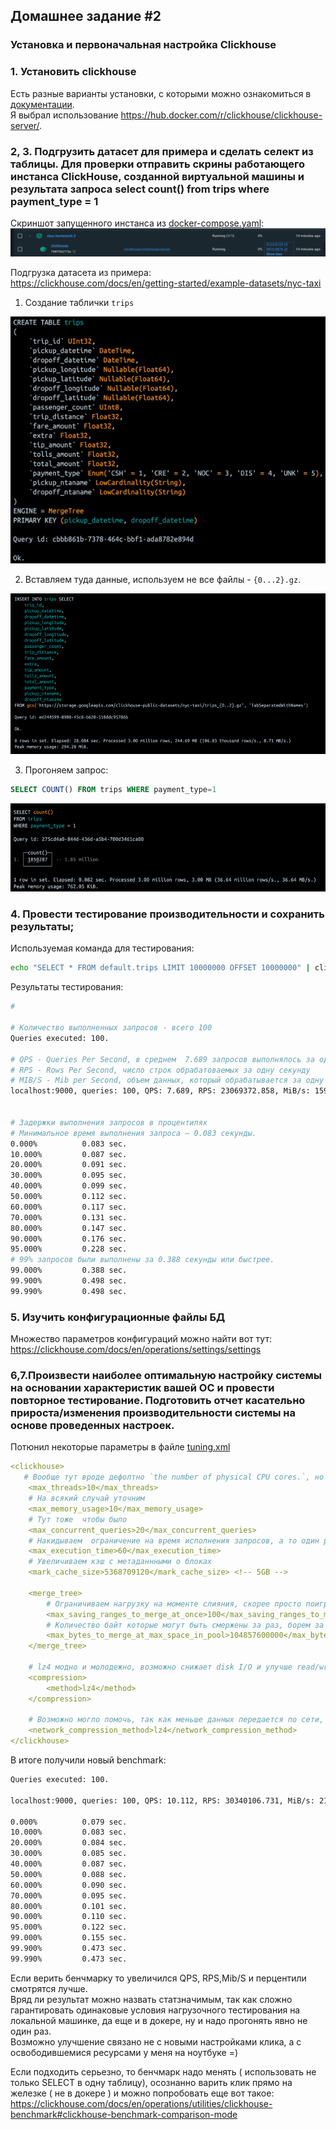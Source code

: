 ## Домашнее задание #2
### Установка и первоначальная настройка Clickhouse

### 1. Установить clickhouse
Есть разные варианты установки, с которыми можно ознакомиться в [документации](https://clickhouse.com/docs/en/install#quick-install).    
Я выбрал использование https://hub.docker.com/r/clickhouse/clickhouse-server/.


### 2, 3. Подгрузить датасет для примера и сделать селект из таблицы. Для проверки отправить скрины работающего инстанса ClickHouse, созданной виртуальной машины и результата запроса select count() from trips where payment_type = 1

Скриншот запущенного инстанса из [docker-compose.yaml](docker-compose.yaml):
![img.png](img.png)

Подгрузка датасета из примера:   
https://clickhouse.com/docs/en/getting-started/example-datasets/nyc-taxi    


1. Создание таблички `trips`

![img_1.png](img_1.png )


2. Вставляем туда данные, используем не все файлы - `{0...2}.gz`. 


![img_4.png](img_4.png)


3. Прогоняем запрос:
```sql
SELECT COUNT() FROM trips WHERE payment_type=1
```    


![img_5.png](img_5.png)


### 4. Провести тестирование производительности и сохранить результаты;

Используемая команда для тестирования:
```bash
echo "SELECT * FROM default.trips LIMIT 10000000 OFFSET 10000000" | clickhouse-benchmark -i 100
```

Результаты тестирования:
```bash
# 

# Количество выполненных запросов - всего 100
Queries executed: 100.

# QPS - Queries Per Second, в среднем  7.689 запросов выполнялось за одну секунду
# RPS - Rows Per Second, число строк обрабатоваемых за одну секунду
# MIB/S - Mib per Second, объем данных, который обрабатывается за одну секунду.
localhost:9000, queries: 100, QPS: 7.689, RPS: 23069372.858, MiB/s: 1598.501, result RPS: 0.000, result MiB/s: 0.000.


# Задержки выполнения запросов в процентилях
# Минимальное время выполнения запроса — 0.083 секунды.
0.000%          0.083 sec.
10.000%         0.087 sec.
20.000%         0.091 sec.
30.000%         0.095 sec.
40.000%         0.099 sec.
50.000%         0.112 sec.
60.000%         0.117 sec.
70.000%         0.131 sec.
80.000%         0.147 sec.
90.000%         0.176 sec.
95.000%         0.228 sec.
# 99% запросов были выполнены за 0.388 секунды или быстрее.
99.000%         0.388 sec.
99.900%         0.498 sec.
99.990%         0.498 sec.
```

### 5. Изучить конфигурационные файлы БД
Множество параметров конфигураций можно найти вот тут:
https://clickhouse.com/docs/en/operations/settings/settings

### 6,7.Произвести наиболее оптимальную настройку системы на основании характеристик вашей ОС и провести повторное тестирование. Подготовить отчет касательно прироста/изменения производительности системы на основе проведенных настроек.

Потюнил некоторые параметры в файле [tuning.xml](clickhouse%2Fconfig%2Ftuning.xml)
```yaml
<clickhouse>
   # Вообще тут вроде дефолтно `the number of physical CPU cores.`, но я уточнил 
    <max_threads>10</max_threads>
    # На всякий случай уточним
    <max_memory_usage>10</max_memory_usage>
    # Тут тоже  чтобы было
    <max_concurrent_queries>20</max_concurrent_queries>
    # Накидываем  ограничение на время исполнения запросов, а то один раз я испугался
    <max_execution_time>60</max_execution_time>
    # Увеличиваем кэш с метаданнными о блоках
    <mark_cache_size>5368709120</mark_cache_size> <!-- 5GB -->

    <merge_tree>
        # Ограничиваем нагрузку на моменте слияния, скорее просто поигрался
        <max_saving_ranges_to_merge_at_once>100</max_saving_ranges_to_merge_at_once>
        # Количество байт которые могут быть смержены за раз, борем за производительность мерджа ( возможно не стоит )
        <max_bytes_to_merge_at_max_space_in_pool>104857600000</max_bytes_to_merge_at_max_space_in_pool> <!-- 100GB -->
    </merge_tree>
      
    # lz4 модно и молодежно, возможно снижает disk I/O и улучше read/write производительность
    <compression>
        <method>lz4</method>
    </compression>
    
    # Возможно могло помочь, так как меньше данных передается по сети, но это не точно, так как время тратиться потом на расжатие этих данных
    <network_compression_method>lz4</network_compression_method>
</clickhouse>

```


В итоге получили новый benchmark:
```bash
Queries executed: 100.

localhost:9000, queries: 100, QPS: 10.112, RPS: 30340106.731, MiB/s: 2102.298, result RPS: 0.000, result MiB/s: 0.000.

0.000%          0.079 sec.
10.000%         0.083 sec.
20.000%         0.084 sec.
30.000%         0.085 sec.
40.000%         0.087 sec.
50.000%         0.088 sec.
60.000%         0.090 sec.
70.000%         0.095 sec.
80.000%         0.101 sec.
90.000%         0.110 sec.
95.000%         0.122 sec.
99.000%         0.155 sec.
99.900%         0.473 sec.
99.990%         0.473 sec.
```

Если верить бенчмарку то увеличился QPS, RPS,Mib/S и перцентили смотрятся лучше.    
Вряд ли результат можно назвать статзначимым, так как сложно гарантировать одинаковые условия нагрузочного тестирования на локальной машинке, да еще и в докере, ну и надо прогонять явно не один раз.   
Возможно улучшение связано не с новыми настройками клика, а с освободившемися ресурсами у меня на ноутбуке =)

Если подходить серьезно, то бенчмарк надо менять ( использовать не только SELECT в одну таблицу), осознанно варить клик прямо на железке ( не в докере ) и можно попробовать еще вот такое:
https://clickhouse.com/docs/en/operations/utilities/clickhouse-benchmark#clickhouse-benchmark-comparison-mode





